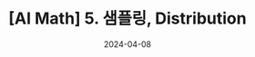 ---
title: "[AI Math] 5. 샘플링, Distribution"
excerpt: "샘플링, Distribution 정리 based on d2l"

categories: "math"
tags:
    - distribution
toc: true  
toc_sticky: true
toc_label: "Contents In Page"
author_profile: true
use_math: true

date: 2024-04-08
---